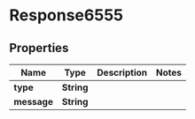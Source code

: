
# Response6555

## Properties
Name | Type | Description | Notes
------------ | ------------- | ------------- | -------------
**type** | **String** |  | 
**message** | **String** |  | 



